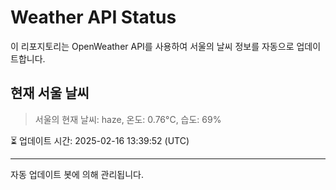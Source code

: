 
# Weather API Status

이 리포지토리는 OpenWeather API를 사용하여 서울의 날씨 정보를 자동으로 업데이트합니다.

## 현재 서울 날씨
> 서울의 현재 날씨: haze, 온도: 0.76°C, 습도: 69%

⏳ 업데이트 시간: 2025-02-16 13:39:52 (UTC)

---
자동 업데이트 봇에 의해 관리됩니다.
